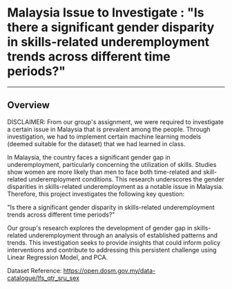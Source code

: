 # Malaysia Issue to Investigate : "Is there a significant gender disparity in skills-related underemployment trends across different time periods?" <br>
----------------------------------------------------------------------------------------------
## Overview <br>
DISCLAIMER: From our group's assignment, we were required to investigate a certain issue in Malaysia that is prevalent among the people. Through investigation, we had to implement certain machine learning models (deemed suitable for the dataset) that we had learned in class. 

In Malaysia, the country faces a significant gender gap in underemployment, particularly concerning the utilization of skills. Studies show women are more likely than men to face both time-related and skill-related underemployment conditions. This research underscores the gender disparities in skills-related underemployment as a notable issue in Malaysia. Therefore, this project investigates the following key question:

"Is there a significant gender disparity in skills-related underemployment trends across different time periods?"

Our group's research explores the development of gender gap in skills-related underemployment through an analysis of established patterns and trends. This investigation seeks to provide insights that could inform policy interventions and contribute to addressing this persistent challenge using Linear Regression Model, and PCA. 

Dataset Reference: https://open.dosm.gov.my/data-catalogue/lfs_qtr_sru_sex

